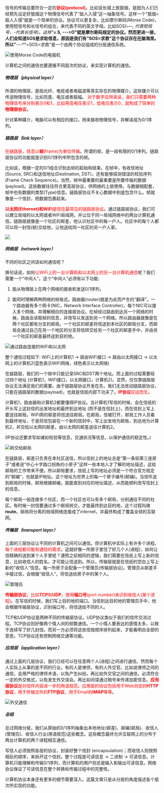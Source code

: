 信号的传输总要符合一定的<font color=red>**协议(protocol)**</font>。比如说长城上放狼烟，是因为人们已经预先设定好狼烟这个物理信号代表了“敌人入侵”这一抽象信号。这样一个“狼烟=敌人入侵”就是一个简单的协议。协议可以更复杂，比如摩尔斯码(Morse Code)，使用短信号和长信号的组合，来代表不同的英文字母。比如SOS(***---***,  *代表短信号，-代表长信号)。这样"***= S, ---=O"就是摩尔斯码规定的协议。然而更进一层，人们会知道SOS是求助信息，原因是我们有“SOS=求救”这个协议存在在脑海里。所以"***---***=SOS=求救"是一个由两个协议组成的分层通信系统。

![使用Morse Code的电报机](./images/protocol_1.webp)

计算机之间的通信也要遵循不同层次的协议，来实现计算机的通信。

##### 物理层（physical layer）

所谓的物理层，是指光纤、电缆或者电磁波等真实存在的物理媒介。这些媒介可以传送物理信号，比如亮度、电压或者振幅。
<font color=red>对于数字应用来说，我们只需要两种物理信号来分别表示0和1，比如用高电压表示1，低电压表示0，就构成了简单的**物理层协议**</font>。

针对某种媒介，电脑可以有相应的接口，用来接收物理信号，并解读成为0/1序列。

##### 链路层（link layer）

<font color=red>在链路层，信息以**帧**(frame)为单位传输</font>。所谓的帧，是一段有限的0/1序列。链路层协议的功能就是识别0/1序列中所包含的帧。

比如说，根据一定的0/1组合识别出帧的起始和结束。在帧中，有收信地址(Source, SRC)和送信地址(Destination, DST)，还有能够探测错误的校验序列(Frame Check Sequence)。当然，帧中最重要的最重要是所要传输的数据 (payload)。这些数据往往符合更高层协议，供网络的上层使用。与数据相配套，帧中也有数据的类型(Type)信息。链路层协议不关心数据中到底包含什么。帧就像是一个信封，把数据包裹起来。

<font color=red>**以太网(Ethernet)**和**WiFi**是现在最常见的链路层协议</font>。通过链路层协议，我们可以建立局域的以太网或者WiFi局域网，并让位于同一局域网络中的两台计算机通信。链路层就像是一个社区的邮差，他认识社区中的每一户人。社区中的每个人都可以将一封信(帧)交给他，让他送给同一社区的另一户人家。

![](./images/protocol_2.webp)

##### 网络层（network layer）

不同的社区之间该如何通信呢？

换句话说，如何<font color=red>让WiFi上的一台计算机和以太网上的另一台计算机通信</font>呢？我们需要一个“中间人”。这个“中间人”必须有以下功能:
1. 能从物理层上在两个网络的接收和发送0/1序列，

2. 能同时理解两种网络的帧格式。路由器(router)就是为此而产生的“翻译”。一个路由器有多个网卡(NIC，Network Interface Controller)，每个NIC可以接入多个网络，并理解相应的连接层协议。在帧经过路由到达另一个网络的时候，路由会读取帧的信息，并改写以发送到另一个网络。所以路由器就像是在两个社区都有分支的邮局。一个社区的邮差将信送到本社区的邮局分支，而邮局会通过自己在另一个地区的分支将信转交给另一个社区的邮差手中，并由另一个社区的邮差最终送到目的地。

![通过路由连接的WiFi和以太网](./images/protocol_3.webp)

整个通信过程如下:
WiFi上的计算机1 -> 路由WiFi接口 ->  路由以太网接口 -> 以太网上的计算机2(蓝色表示WiFi网络，绿色表示以太网络)

在链路层，我们的一个帧中只能记录SRC和DST两个地址。而上面的过程需要经过四个地址 (计算机1，WiFi接口，以太网接口，计算机2)。显然，仅仅靠链路层协议无法满足我们的需要。由于链路层协议开发在先，我们无法改动链路层协议，只能在链路层的数据(payload)，也就是信纸内部下功夫了。<font color=red>**IP协议**应运而生</font>。

计算机1，路由器和计算机2都要懂得IP协议。当计算机1写信的时候，会在信纸的开头写上这封信的出发地址和最终到达地址 (而不是在信封上)，而在信封上写上要送往邮局。WiFi网的邮差将信送往邮局。在邮局，信被打开，邮局工作人员看到最终地址，于是将信包装在一个新的信封中，写上出发地为邮局，到达地为计算机2，并交给以太网的邮差，由以太网的邮差送往计算机2。

(IP协议还要求写如诸如校验等信息，交通状况等信息，以保护通信的稳定性。)

![转交给邮局](./images/protocol_4.webp)

在链路层，邮差只负责在本社区送信，所以信封上的地址总是“第一条街第三座房子”或者说“中心十字路口拐角的小房子”这样一些本地人才了解的地址描述，这给邮局的工作带来不便。所以邮局要求，信纸上写的地址必须是一个符合官方规定的“邮编”，也就是IP地址。这个地址为世界上的每一个房子编号(邮编)。当信件送到邮局的时候，邮局根据邮编，就能查到对应的地址描述，从而能顺利改写信封上的信息。

每个邮局一般连接多个社区，而一个社区也可以有多个邮局，分别通往不同的社区。有时候一封信要通过多个邮局转交，才能最终到达目的地，这个过程叫做**route**。邮局将分离的局域网络连接成了internet，并最终构成了覆盖全球的互联网。

##### 传输层（transport layer）

上面的三层协议让不同的计算机之间可以通信。但计算机中实际上有许多个进程，<font color=red>每个进程都可能有通信的需求</font>。这就好像一所房子里住了好几个人(进程)，如何让信精确的送到某个人手里呢？遵照之前相同的逻辑，我们需要在信纸上写上新的信息，比如收信人的姓名，才可能让信送到。所以，传输层就是在信纸的空白上写上新的“收信人”信息。每一所房子会配备一个管理员(传输层协议)。管理员从邮差手中接过信，会根据“收信人”，将信送给房子中的某个人。

![管理员](./images/protocol_5.webp)

<font color=red>**传输层协议**，比如**TCP**和**UDP**，使用**端口号**(port number)来识别收信人(某个进程)</font>。在写信的时候，我们写上目的地的端口。当信到达目的地的管理员手中，他会根据传输层协议，识别端口号，将信送给不同的人。

TCP和UDP协议是两种不同的传输层协议。UDP协议类似于我们的信件交流过程。TCP协议则好像两个情人间的频繁通信。一个小情人要表达的感情太多，以致于连续写了好几封信。而另一方必须将这些信按顺序排列起来，才能看明白全部的意思。TCP协议还有控制网络交通等功能。

##### 应用层（application layer）

通过上面的几层协议，我们已经可以在任意两个人(进程)之间进行通信。然而每个人实际上从事的是不同的行业。有的人是律师，有的人外交官。比如说律师之间的通信，会用严格的律师术语，以免产生纠纷。再比如外交官之间的通信，必须符合一定的外交格式，以免发生外交误会。再比如间谍通过暗号来传递加密信息。<font color=red>**应用层协议**是对信件内容进一步的用语规范。应用层的协议包括用于Web浏览的**HTTP协议**，用于传输文件的**FTP协议**，用于Email的**IMAP**等等</font>。

![外交通信](./images/protocol_6.webp)

##### 总结

总过网络分层，我们从原始的0/1序列抽象出本地地址(邮差)、邮编(邮局)、收信人(管理员)、收信人行业(用语规范)这些概念。这些概念最终允许互联网上的分布于两台计算机的两个进程相互通信。

写信人必须按照各层的协议，封装好整个信封 (encapsulation)；而收信人则按照相反的顺序，来拆开这个信封。整个过程是可读信息 -> 二进制 -> 可读信息。计算机只能理解和传输0/1序列，而计算机的用户则总是输入和输出可读信息。网络协议保证了可读信息在整个转换和传输过程中的完整性。

计算机协议本身还有更多的细节需要深入。这篇文章只是从分层的角度描述各个层次所实现的功能。